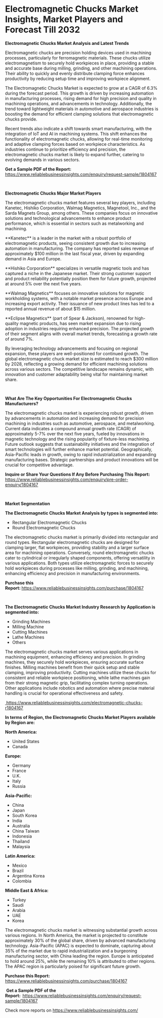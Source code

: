 <p><h1>Electromagnetic Chucks Market Insights, Market Players and Forecast Till 2032</h1></p><p><strong>Electromagnetic Chucks Market Analysis and Latest Trends</strong></p>
<p><p>Electromagnetic chucks are precision holding devices used in machining processes, particularly for ferromagnetic materials. These chucks utilize electromagnetism to securely hold workpieces in place, providing a stable and accurate base during milling, grinding, and other machining operations. Their ability to quickly and evenly distribute clamping force enhances productivity by reducing setup time and improving workpiece alignment.</p><p>The Electromagnetic Chucks Market is expected to grow at a CAGR of 6.3% during the forecast period. This growth is driven by increasing automation in manufacturing processes, rising demand for high precision and quality in machining operations, and advancements in technology. Additionally, the trend toward lightweight materials in automotive and aerospace industries is boosting the demand for efficient clamping solutions that electromagnetic chucks provide.</p><p>Recent trends also indicate a shift towards smart manufacturing, with the integration of IoT and AI in machining systems. This shift enhances the functionality of electromagnetic chucks, allowing for real-time monitoring and adaptive clamping forces based on workpiece characteristics. As industries continue to prioritize efficiency and precision, the electromagnetic chucks market is likely to expand further, catering to evolving demands in various sectors.</p></p>
<p><strong>Get a Sample PDF of the Report:&nbsp;</strong> <a href="https://www.reliablebusinessinsights.com/enquiry/request-sample/1804167?utm_campaign=3076&utm_medium=2&utm_source=Github&utm_content=ia&utm_term=10042025&utm_id=electromagnetic-chucks">https://www.reliablebusinessinsights.com/enquiry/request-sample/1804167</a></p>
<p>&nbsp;</p>
<p><strong>Electromagnetic Chucks Major Market Players</strong></p>
<p><p>The electromagnetic chucks market features several key players, including Kanetec, Hishiko Corporation, Walmag Magnetics, Magnetool, Inc., and the Sarda Magnets Group, among others. These companies focus on innovative solutions and technological advancements to enhance product performance, which is essential in sectors such as metalworking and machining.</p><p>**Kanetec** is a leader in the market with a robust portfolio of electromagnetic products, seeing consistent growth due to increasing automation in manufacturing. The company has reported sales revenue of approximately $100 million in the last fiscal year, driven by expanding demand in Asia and Europe.</p><p>**Hishiko Corporation** specializes in versatile magnetic tools and has captured a niche in the Japanese market. Their strong customer support and product reliability potentially position them for future growth, projected at around 5% over the next five years.</p><p>**Walmag Magnetics** focuses on innovative solutions for magnetic workholding systems, with a notable market presence across Europe and increasing export activity. Their issuance of new product lines has led to a reported annual revenue of about $15 million.</p><p>**Eclipse Magnetics** (part of Spear & Jackson), renowned for high-quality magnetic products, has seen market expansion due to rising adoption in industries requiring enhanced precision. The projected growth of their segment aligns with overall market trends, forecasting a growth rate of around 7%.</p><p>By leveraging technology advancements and focusing on regional expansion, these players are well-positioned for continued growth. The global electromagnetic chuck market size is estimated to reach $300 million by 2028, reflecting a growing demand for efficient machining solutions across various sectors. The competitive landscape remains dynamic, with innovation and customer adaptability being vital for maintaining market share.</p></p>
<p>&nbsp;</p>
<p><strong>What Are The Key Opportunities For Electromagnetic Chucks Manufacturers?</strong></p>
<p><p>The electromagnetic chucks market is experiencing robust growth, driven by advancements in automation and increasing demand for precision machining in industries such as automotive, aerospace, and metalworking. Current data indicates a compound annual growth rate (CAGR) of approximately 5-7% over the next five years, fueled by innovations in magnetic technology and the rising popularity of fixture-less machining. Future outlook suggests that sustainability initiatives and the integration of smart technologies will further enhance market potential. Geographically, Asia-Pacific leads in growth, owing to rapid industrialization and expanding manufacturing bases. Strategic partnerships and product innovations will be crucial for competitive advantage.</p></p>
<p><strong>Inquire or Share Your Questions If Any Before Purchasing This Report:</strong> <a href="https://www.reliablebusinessinsights.com/enquiry/pre-order-enquiry/1804167?utm_campaign=3076&utm_medium=2&utm_source=Github&utm_content=ia&utm_term=10042025&utm_id=electromagnetic-chucks">https://www.reliablebusinessinsights.com/enquiry/pre-order-enquiry/1804167</a></p>
<p>&nbsp;</p>
<p><strong>Market Segmentation</strong></p>
<p><strong>The Electromagnetic Chucks Market Analysis by types is segmented into:</strong></p>
<p><ul><li>Rectangular Electromagnetic Chucks</li><li>Round Electromagnetic Chucks</li></ul></p>
<p><p>The electromagnetic chucks market is primarily divided into rectangular and round types. Rectangular electromagnetic chucks are designed for clamping larger, flat workpieces, providing stability and a larger surface area for machining operations. Conversely, round electromagnetic chucks cater to cylindrical or irregularly shaped components, offering versatility in various applications. Both types utilize electromagnetic forces to securely hold workpieces during processes like milling, grinding, and machining, enhancing efficiency and precision in manufacturing environments.</p></p>
<p><strong>Purchase this Report:&nbsp;</strong><a href="https://www.reliablebusinessinsights.com/purchase/1804167?utm_campaign=3076&utm_medium=2&utm_source=Github&utm_content=ia&utm_term=10042025&utm_id=electromagnetic-chucks">https://www.reliablebusinessinsights.com/purchase/1804167</a></p>
<p>&nbsp;</p>
<p><strong>The Electromagnetic Chucks Market Industry Research by Application is segmented into:</strong></p>
<p><ul><li>Grinding Machines</li><li>Milling Machine</li><li>Cutting Machines</li><li>Lathe Machines</li><li>Others</li></ul></p>
<p><p>The electromagnetic chucks market serves various applications in machining equipment, enhancing efficiency and precision. In grinding machines, they securely hold workpieces, ensuring accurate surface finishes. Milling machines benefit from their quick setup and stable clamping, improving productivity. Cutting machines utilize these chucks for consistent and reliable workpiece positioning, while lathe machines gain from their strong magnetic grip, facilitating complex turning operations. Other applications include robotics and automation where precise material handling is crucial for operational effectiveness and safety.</p></p>
<p><a href="https://www.reliablebusinessinsights.com/electromagnetic-chucks-r1804167?utm_campaign=3076&utm_medium=2&utm_source=Github&utm_content=ia&utm_term=10042025&utm_id=electromagnetic-chucks">&nbsp;https://www.reliablebusinessinsights.com/electromagnetic-chucks-r1804167</a></p>
<p><strong>In terms of Region, the Electromagnetic Chucks Market Players available by Region are:</strong></p>
<p>
    <p> <strong> North America: </strong>
        <ul>
            <li>United States</li>
            <li>Canada</li>
        </ul>
        </p> 
    <p> <strong> Europe: </strong>
        <ul>
            <li>Germany</li>
            <li>France</li>
            <li>U.K.</li>
            <li>Italy</li>
            <li>Russia</li>
        </ul>
        </p> 
    <p> <strong> Asia-Pacific: </strong>
        <ul>
            <li>China</li>
            <li>Japan</li>
            <li>South Korea</li>
            <li>India</li>
            <li>Australia</li>
            <li>China Taiwan</li>
            <li>Indonesia</li>
            <li>Thailand</li>
            <li>Malaysia</li>
        </ul>
        </p> 
    <p> <strong> Latin America: </strong>
        <ul>
            <li>Mexico</li>
            <li>Brazil</li>
            <li>Argentina Korea</li>
            <li>Colombia</li>
        </ul>
        </p> 
    <p> <strong> Middle East & Africa: </strong>
        <ul>
            <li>Turkey</li>
            <li>Saudi</li>
            <li>Arabia</li>
            <li>UAE</li>
            <li>Korea</li>
        </ul>
    </p>
    </p>
<p><p>The electromagnetic chucks market is witnessing substantial growth across various regions. In North America, the market is projected to constitute approximately 30% of the global share, driven by advanced manufacturing technology. Asia-Pacific (APAC) is expected to dominate, capturing about 35% of the market due to rapid industrialization and a burgeoning manufacturing sector, with China leading the region. Europe is anticipated to hold around 25%, while the remaining 10% is attributed to other regions. The APAC region is particularly poised for significant future growth.</p></p>
<p><strong>Purchase this Report: </strong><a href="https://www.reliablebusinessinsights.com/purchase/1804167?utm_campaign=3076&utm_medium=2&utm_source=Github&utm_content=ia&utm_term=10042025&utm_id=electromagnetic-chucks">https://www.reliablebusinessinsights.com/purchase/1804167</a></p>
<p>&nbsp;<strong>Get a Sample PDF of the Report:&nbsp;&nbsp;</strong><a href="https://www.reliablebusinessinsights.com/enquiry/request-sample/1804167?utm_campaign=3076&utm_medium=2&utm_source=Github&utm_content=ia&utm_term=10042025&utm_id=electromagnetic-chucks">https://www.reliablebusinessinsights.com/enquiry/request-sample/1804167</a></p>
<p><strong></strong></p>
<p>Check more reports on <a href="https://www.reliablebusinessinsights.com/?utm_campaign=3076&utm_medium=2&utm_source=Github&utm_content=ia&utm_term=10042025&utm_id=electromagnetic-chucks">https://www.reliablebusinessinsights.com/</a></p>